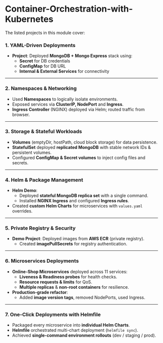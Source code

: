 # Container-Orchestration-with-Kubernetes

The listed projects in this module cover:

### **1. YAML-Driven Deployments**
- **Project**: Deployed **MongoDB + Mongo Express** stack using:
  - **Secret** for DB credentials  
  - **ConfigMap** for DB URL  
  - **Internal & External Services** for connectivity

---

### **2. Namespaces & Networking**
- Used **Namespaces** to logically isolate environments.  
- Exposed services via **ClusterIP, NodePort** and **Ingress**.  
- **Ingress Controller** (NGINX) deployed via Helm; routed traffic from browser.

---

### **3. Storage & Stateful Workloads**
- **Volumes** (emptyDir, hostPath, cloud block storage) for data persistence.  
- **StatefulSet** deployed **replicated MongoDB** with stable network IDs & persistent volumes.  
- Configured **ConfigMap & Secret volumes** to inject config files and secrets.

---

### **4. Helm & Package Management**
- **Helm Demo**:  
  - Deployed **stateful MongoDB replica set** with a single command.  
  - Installed **NGINX Ingress** and configured **Ingress rules**.  
- Created **custom Helm Charts** for microservices with `values.yaml` overrides.

---

### **5. Private Registry & Security**
- **Demo Project**: Deployed images from **AWS ECR** (private registry).  
  - Created **imagePullSecrets** for registry authentication.  

---

### **6. Microservices Deployments**
- **Online-Shop Microservices** deployed across 11 services:
  - **Liveness & Readiness probes** for health checks.  
  - **Resource requests & limits** for QoS.  
  - **Multiple replicas** & **non-root containers** for resilience.  
- **Production-grade refactor**:
  - Added **image version tags**, removed NodePorts, used Ingress.

---

### **7. One-Click Deployments with Helmfile**
- Packaged every microservice into **individual Helm Charts**.  
- **Helmfile** orchestrated multi-chart deployment (`helmfile sync`).  
- Achieved **single-command environment rollouts** (dev / staging / prod).
